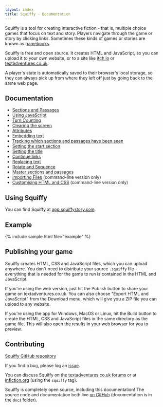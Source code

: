 ```yaml
---
layout: index
title: Squiffy - Documentation
---
```


Squiffy is a tool for creating interactive fiction - that is, multiple choice games that focus on text and story. Players navigate through the game or story by clicking links. Sometimes these kinds of games or stories are known as [gamebooks](http://en.wikipedia.org/wiki/Gamebook).

Squiffy is free and open source. It creates HTML and JavaScript, so you can upload it to your own website, or to a site like [itch.io](https://itch.io/) or [textadventures.co.uk](https://textadventures.co.uk).

A player's state is automatically saved to their browser's local storage, so they can always pick up from where they left off just by going back to the same web page.

Documentation
-------------

- [Sections and Passages](sections-passages.html)
- [Using JavaScript](javascript.html)
- [Turn Counting](turncount.html)
- [Clearing the screen](clear.html)
- [Attributes](attributes.html)
- [Embedding text](embed.html)
- [Tracking which sections and passages have been seen](seen.html)
- [Setting the start section](start.html)
- [Setting the title](title.html)
- [Continue links](continue.html)
- [Replacing text](replace.html)
- [Rotate and Sequence](rotate-sequence.html)
- [Master sections and passages](master.html)
- [Importing Files](import.html) (command-line version only)
- [Customising HTML and CSS](customise.html) (command-line version only)

Using Squiffy
-------------

You can find Squiffy at [app.squiffystory.com](https://app.squiffystory.com/).

Example
-------

{% include sample.html file="example" %}

Publishing your game
--------------------

Squiffy creates HTML, CSS and JavaScript files, which you can upload anywhere. You don't need to distribute your source `.squiffy` file - everything that is needed for the game to run is contained in the HTML and JavaScript.

If you're using the web version, just hit the Publish button to share your game on textadventures.co.uk. You can also choose "Export HTML and JavaScript" from the Download menu, which will give you a ZIP file you can upload to any website.

If you're using the app for Windows, MacOS or Linux, hit the Build button to create the HTML, CSS and JavaScript files in the same directory as the game file. This will also open the results in your web browser for you to preview.

Contributing
------------

[Squiffy GitHub repository](https://github.com/textadventures/squiffy)

If you find a bug, please log an [issue](https://github.com/textadventures/squiffy/issues).

You can discuss Squiffy on [the textadventures.co.uk forums](https://textadventures.co.uk/forum/squiffy) or at [infiction.org](https://intfiction.org/tag/squiffy) (using the `squiffy` tag).

Squiffy is completely open source, including this documentation! The source code and documentation both live [on GitHub](https://github.com/textadventures/squiffy) (documentation is in the `docs` folder).